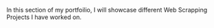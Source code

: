 In this section of my portfoilio, I will showcase different Web Scrapping Projects I have worked on.
